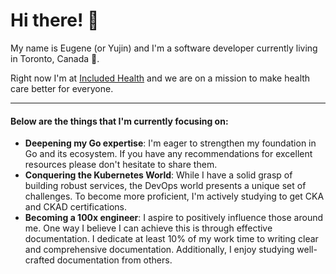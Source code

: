 # Hi there! 👋

My name is Eugene (or Yujin) and I'm a software developer currently living in Toronto, Canada 🍁.

Right now I'm at [Included Health](https://includedhealth.com/) and we are on a mission to make health care better for everyone.

---

#### Below are the things that I'm currently focusing on:

- **Deepening my Go expertise**: I'm eager to strengthen my foundation in Go and its ecosystem. If you have any recommendations for excellent resources please don't hesitate to share them.
- **Conquering the Kubernetes World**: While I have a solid grasp of building robust services, the DevOps world presents a unique set of challenges. To become more proficient, I'm actively studying to get CKA and CKAD certifications.
- **Becoming a 100x engineer**: I aspire to positively influence those around me. One way I believe I can achieve this is through effective documentation. I dedicate at least 10% of my work time to writing clear and comprehensive documentation. Additionally, I enjoy studying well-crafted documentation from others. 
